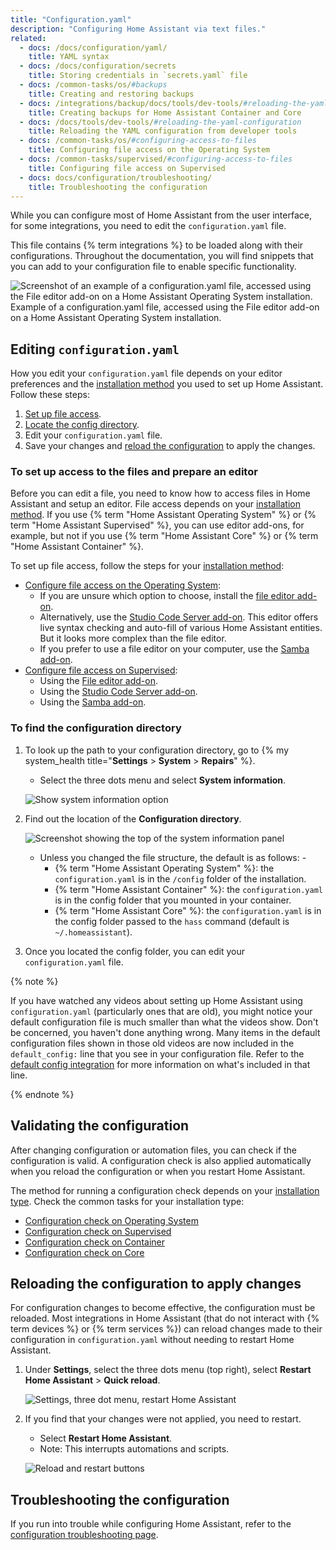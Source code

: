 ```yaml
---
title: "Configuration.yaml"
description: "Configuring Home Assistant via text files."
related:
  - docs: /docs/configuration/yaml/
    title: YAML syntax
  - docs: /docs/configuration/secrets
    title: Storing credentials in `secrets.yaml` file
  - docs: /common-tasks/os/#backups
    title: Creating and restoring backups
  - docs: /integrations/backup/docs/tools/dev-tools/#reloading-the-yaml-configuration
    title: Creating backups for Home Assistant Container and Core
  - docs: /docs/tools/dev-tools/#reloading-the-yaml-configuration
    title: Reloading the YAML configuration from developer tools
  - docs: /common-tasks/os/#configuring-access-to-files
    title: Configuring file access on the Operating System
  - docs: /common-tasks/supervised/#configuring-access-to-files
    title: Configuring file access on Supervised
  - docs: docs/configuration/troubleshooting/
    title: Troubleshooting the configuration
---
```


While you can configure most of Home Assistant from the user interface, for some integrations, you need to edit the `configuration.yaml` file.

This file contains {% term integrations %} to be loaded along with their configurations. Throughout the documentation, you will find snippets that you can add to your configuration file to enable specific functionality.

<p class='img'>
<img src='/images/docs/configuration/config-yaml_via-file-editor.png' alt='Screenshot of an example of a configuration.yaml file, accessed using the File editor add-on on a Home Assistant Operating System installation.'>
Example of a configuration.yaml file, accessed using the File editor add-on on a Home Assistant Operating System installation.
</p>

## Editing `configuration.yaml`

How you edit your `configuration.yaml` file depends on your editor preferences and the [installation method](/installation/#advanced-installation-methods) you used to set up Home Assistant. Follow these steps:

1. [Set up file access](#to-set-up-access-to-the-files-and-prepare-an-editor).
2. [Locate the config directory](#to-find-the-configuration-directory).
3. Edit your `configuration.yaml` file.
4. Save your changes and [reload the configuration](#reloading-the-configuration-to-apply-changes) to apply the changes.

### To set up access to the files and prepare an editor

Before you can edit a file, you need to know how to access files in Home Assistant and setup an editor.
File access depends on your [installation method](/installation/#advanced-installation-methods). If you use {% term "Home Assistant Operating System" %} or {% term "Home Assistant Supervised" %}, you can use editor add-ons, for example, but not if you use {% term "Home Assistant Core" %} or {% term "Home Assistant Container" %}.

To set up file access, follow the steps for your [installation method](/installation/#advanced-installation-methods):

- [Configure file access on the Operating System](/common-tasks/os/#configuring-access-to-files):
  - If you are unsure which option to choose, install the [file editor add-on](/common-tasks/os/#installing-and-using-the-file-editor-add-on).
  - Alternatively, use the [Studio Code Server add-on](/common-tasks/os/#installing-and-using-the-visual-studio-code-vsc-add-on). This editor offers live syntax checking and auto-fill of various Home Assistant entities. But it looks more complex than the file editor.
  - If you prefer to use a file editor on your computer, use the [Samba add-on](/common-tasks/os/#installing-and-using-the-samba-add-on).
- [Configure file access on Supervised](/common-tasks/supervised/#configuring-access-to-files):
  - Using the [File editor add-on](/common-tasks/supervised/#installing-and-using-the-file-editor-add-on).
  - Using the [Studio Code Server add-on](/common-tasks/supervised/#installing-and-using-the-visual-studio-code-vsc-add-on).
  - Using the [Samba add-on](/common-tasks/supervised/#installing-and-using-the-samba-add-on).

### To find the configuration directory

1. To look up the path to your configuration directory, go to {% my system_health title="**Settings** > **System** > **Repairs**" %}.
   - Select the three dots menu and select **System information**.

    ![Show system information option](/images/screenshots/System_information_menu.png)

2. Find out the location of the **Configuration directory**.

    ![Screenshot showing the top of the system information panel](/images/screenshots/system_information.png)
   - Unless you changed the file structure, the default is as follows:     - 
     - {% term "Home Assistant Operating System" %}: the `configuration.yaml` is in the `/config` folder of the installation.
     - {% term "Home Assistant Container" %}: the `configuration.yaml` is in the config folder that you mounted in your container.
     - {% term "Home Assistant Core" %}: the `configuration.yaml` is in the config folder passed to the `hass` command (default is `~/.homeassistant`).
3. Once you located the config folder, you can edit your `configuration.yaml` file.

{% note %}

If you have watched any videos about setting up Home Assistant using `configuration.yaml` (particularly ones that are old), you might notice your default configuration file is much smaller than what the videos show. Don't be concerned, you haven't done anything wrong. Many items in the default configuration files shown in those old videos are now included in the `default_config:` line that you see in your configuration file. Refer to the [default config integration](/integrations/default_config/) for more information on what's included in that line.

{% endnote %}

## Validating the configuration

After changing configuration or automation files, you can check if the configuration is valid. A configuration check is also applied automatically when you reload the configuration or when you restart Home Assistant.

The method for running a configuration check depends on your [installation type](/installation/#advanced-installation-methods). Check the common tasks for your installation type:

- [Configuration check on Operating System](/common-tasks/os/#configuration-check)
- [Configuration check on Supervised](/common-tasks/supervised/#configuration-check)
- [Configuration check on Container](/common-tasks/container/#configuration-check)
- [Configuration check on Core](/common-tasks/core/#configuration-check)

## Reloading the configuration to apply changes

For configuration changes to become effective, the configuration must be reloaded. Most integrations in Home Assistant (that do not interact with {% term devices %} or {% term services %}) can reload changes made to their configuration in `configuration.yaml` without needing to restart Home Assistant.

1. Under **Settings**, select the three dots menu (top right), select **Restart Home Assistant** > **Quick reload**.

   ![Settings, three dot menu, restart Home Assistant](/images/docs/configuration/settings_restart_ha.png)

2. If you find that your changes were not applied, you need to restart.
   - Select **Restart Home Assistant**.
   - Note: This interrupts automations and scripts.

   ![Reload and restart buttons](/images/docs/configuration/reload_restart.png)

## Troubleshooting the configuration

If you run into trouble while configuring Home Assistant, refer to the [configuration troubleshooting page](/docs/configuration/troubleshooting/).
